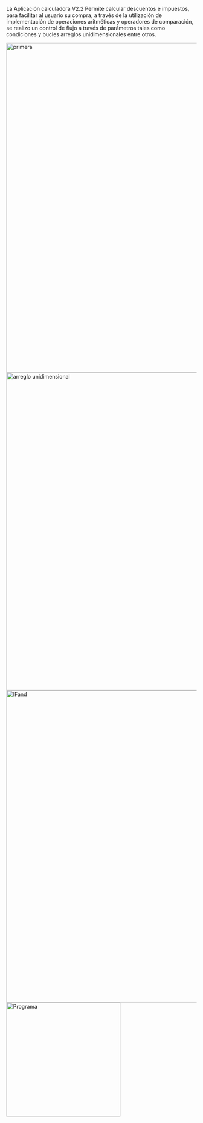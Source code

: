 La Aplicación calculadora V2.2 Permite calcular descuentos e impuestos, para facilitar al usuario su compra, a través de la utilización de implementación de operaciones aritméticas y operadores de comparación, se realizo un control de flujo a través de parámetros tales como condiciones y bucles arreglos unidimensionales entre otros.

<img width="872" alt="primera" src="https://github.com/user-attachments/assets/008e7371-88e4-4cf3-bba9-744c969ef81f">
<img width="841" alt="arreglo unidimensional" src="https://github.com/user-attachments/assets/624bd788-3e14-412f-bf34-23cd84fa3cf9">
<img width="826" alt="IFand" src="https://github.com/user-attachments/assets/9eeada44-2119-493c-a93f-f32c8294de93">
<img width="302" alt="Programa" src="https://github.com/user-attachments/assets/2bc5b091-f595-4b75-8f4d-167b9fbc88e2">

